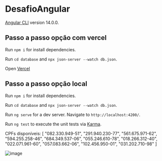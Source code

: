 # DesafioAngular

[Angular CLI](https://github.com/angular/angular-cli) version 14.0.0.

## Passo a passo opção com vercel

Run `npm i` for install dependencies.

Run `cd database` and `npx json-server --watch db.json`.

Open [Vercel](https://desafio-angular-tau.vercel.app)

## Passo a passo opção local

Run `npm i` for install dependencies.

Run `cd database` and `npx json-server --watch db.json`.

Run `ng serve` for a dev server. Navigate to `http://localhost:4200/`.

Run `ng test` to execute the unit tests via [Karma](https://karma-runner.github.io).

CPFs disponíveis: [
    "082.330.949-51",
    "291.940.230-77",
    "561.675.971-62",
    "594.255.258-46",
    "684.349.537-06",
    "055.246.610-78",
    "018.266.312-40",
    "022.071.961-60",
    "057.083.662-06",
    "102.456.950-01",
    "031.202.710-98"
]

![image](https://github.com/allanrot/desafio-angular/assets/42452179/64ff04fb-08fd-4457-8c81-2025fbcb75aa)
